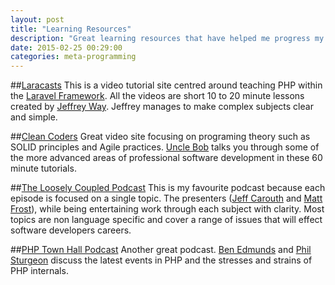 ```yaml
---
layout: post
title: "Learning Resources"
description: "Great learning resources that have helped me progress my programming skills over the last few years."
date: 2015-02-25 00:29:00
categories: meta-programming
---
```

##[Laracasts](https://laracasts.com/)
This is a video tutorial site centred around teaching PHP within the [Laravel Framework](http://laravel.com/). All the videos are short 10 to 20 minute lessons created by [Jeffrey Way](https://twitter.com/jeffrey_way). Jeffrey manages to make complex subjects clear and simple.  

##[Clean Coders](https://cleancoders.com/)
Great video site focusing on programing theory such as SOLID principles and Agile practices. [Uncle Bob](https://twitter.com/unclebobmartin) talks you through some of the more advanced areas of professional software development in these 60 minute tutorials.  

##[The Loosely Coupled Podcast](http://looselycoupled.info/)
This is my favourite podcast because each episode is focused on a single topic. The presenters ([Jeff Carouth](https://twitter.com/jcarouth) and [Matt Frost](https://twitter.com/shrtwhitebldguy)), while being entertaining work through each subject with clarity. Most topics are non language specific and cover a range of issues that will effect software developers careers.  

##[PHP Town Hall Podcast](http://phptownhall.com/)
Another great podcast. [Ben Edmunds](https://twitter.com/benedmunds) and [Phil Sturgeon](https://twitter.com/philsturgeon) discuss the latest events in PHP and the stresses and strains of PHP internals.
